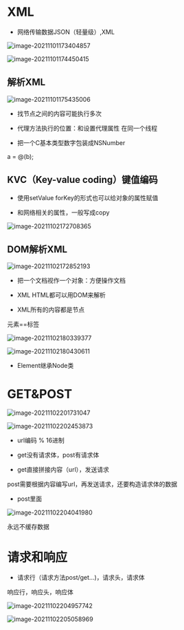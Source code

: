 # XML

- 网络传输数据JSON（轻量级）,XML

![image-20211101173404857](%E7%AC%94%E8%AE%B0.assets/image-20211101173404857.png)

![image-20211101174450415](%E7%AC%94%E8%AE%B0.assets/image-20211101174450415.png)

## 解析XML

![image-20211101175435006](%E7%AC%94%E8%AE%B0.assets/image-20211101175435006.png)

- 找节点之间的内容可能执行多次

- 代理方法执行的位置：和设置代理属性 在同一个线程

- 把一个C基本类型数字包装成NSNumber

a = @(b);

## KVC（Key-value coding）键值编码

- 使用setValue forKey的形式也可以给对象的属性赋值

- 和网络相关的属性，一般写成copy

![image-20211102172708365](%E7%AC%94%E8%AE%B0.assets/image-20211102172708365.png)

## DOM解析XML

![image-20211102172852193](%E7%AC%94%E8%AE%B0.assets/image-20211102172852193.png)

- 把一个文档视作一个对象：方便操作文档

- XML  HTML都可以用DOM来解析

- XML所有的内容都是节点

元素==标签

![image-20211102180339377](%E7%AC%94%E8%AE%B0.assets/image-20211102180339377.png)

![image-20211102180430611](%E7%AC%94%E8%AE%B0.assets/image-20211102180430611.png)

 

- Element继承Node类

# GET&POST

![image-20211102201731047](%E7%AC%94%E8%AE%B0.assets/image-20211102201731047.png)

![image-20211102202453873](%E7%AC%94%E8%AE%B0.assets/image-20211102202453873.png)

- url编码 % 16进制

- get没有请求体，post有请求体

- get直接拼接内容（url），发送请求

post需要根据内容编写url，再发送请求，还要构造请求体的数据

- post里面

![image-20211102204041980](%E7%AC%94%E8%AE%B0.assets/image-20211102204041980.png)

永远不缓存数据

# 请求和响应

- 请求行（请求方法post/get...)，请求头，请求体

响应行，响应头，响应体

![image-20211102204957742](%E7%AC%94%E8%AE%B0.assets/image-20211102204957742.png)

![image-20211102205058969](%E7%AC%94%E8%AE%B0.assets/image-20211102205058969.png)



